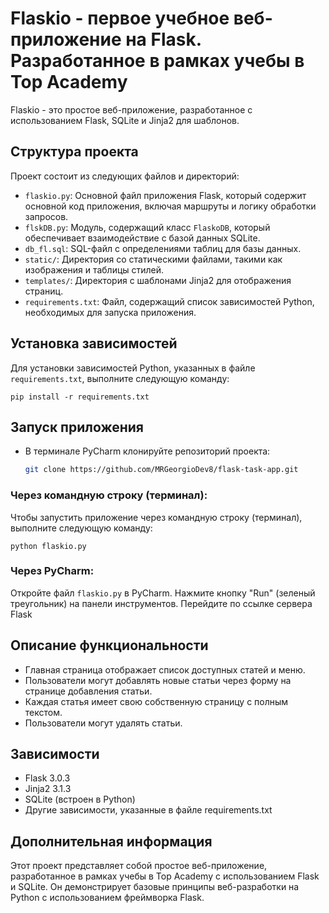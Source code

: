 # Flaskio - первое учебное веб-приложение на Flask. Разработанное в рамках учебы в Top Academy

Flaskio - это простое веб-приложение, разработанное с использованием Flask, SQLite и Jinja2 для шаблонов.

## Структура проекта

Проект состоит из следующих файлов и директорий:

- `flaskio.py`: Основной файл приложения Flask, который содержит основной код приложения, включая маршруты и логику обработки запросов.
- `flskDB.py`: Модуль, содержащий класс `FlaskoDB`, который обеспечивает взаимодействие с базой данных SQLite.
- `db_fl.sql`: SQL-файл с определениями таблиц для базы данных.
- `static/`: Директория со статическими файлами, такими как изображения и таблицы стилей.
- `templates/`: Директория с шаблонами Jinja2 для отображения страниц.
- `requirements.txt`: Файл, содержащий список зависимостей Python, необходимых для запуска приложения.

## Установка зависимостей

Для установки зависимостей Python, указанных в файле `requirements.txt`, выполните следующую команду:

```
pip install -r requirements.txt
```


## Запуск приложения

- В терминале PyCharm клонируйте репозиторий проекта:

   ```bash
   git clone https://github.com/MRGeorgioDev8/flask-task-app.git

### Через командную строку (терминал):

Чтобы запустить приложение через командную строку (терминал), выполните следующую команду:

```
python flaskio.py
```


### Через PyCharm:

Откройте файл `flaskio.py` в PyCharm.
Нажмите кнопку "Run" (зеленый треугольник) на панели инструментов.
Перейдите по ссылке сервера Flask

## Описание функциональности

- Главная страница отображает список доступных статей и меню.
- Пользователи могут добавлять новые статьи через форму на странице добавления статьи.
- Каждая статья имеет свою собственную страницу с полным текстом.
- Пользователи могут удалять статьи.

## Зависимости

- Flask 3.0.3
- Jinja2 3.1.3
- SQLite (встроен в Python)
- Другие зависимости, указанные в файле requirements.txt

## Дополнительная информация

Этот проект представляет собой простое веб-приложение, разработанное в рамках учебы в Top Academy с использованием Flask и SQLite. Он демонстрирует базовые принципы веб-разработки на Python с использованием фреймворка Flask.
